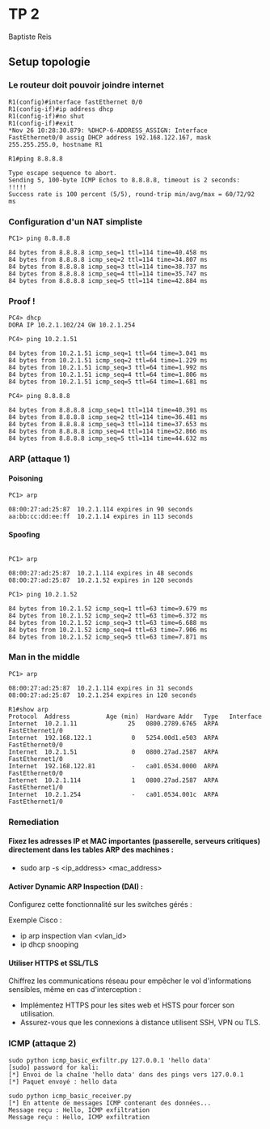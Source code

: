 # TP 2
Baptiste Reis

## Setup topologie

### Le routeur doit pouvoir joindre internet

```
R1(config)#interface fastEthernet 0/0
R1(config-if)#ip address dhcp
R1(config-if)#no shut
R1(config-if)#exit
*Nov 26 10:28:30.879: %DHCP-6-ADDRESS_ASSIGN: Interface FastEthernet0/0 assig DHCP address 192.168.122.167, mask 255.255.255.0, hostname R1
```

```
R1#ping 8.8.8.8

Type escape sequence to abort.
Sending 5, 100-byte ICMP Echos to 8.8.8.8, timeout is 2 seconds:
!!!!!
Success rate is 100 percent (5/5), round-trip min/avg/max = 60/72/92 ms
```
### Configuration d'un NAT simpliste

```
PC1> ping 8.8.8.8

84 bytes from 8.8.8.8 icmp_seq=1 ttl=114 time=40.458 ms
84 bytes from 8.8.8.8 icmp_seq=2 ttl=114 time=34.807 ms
84 bytes from 8.8.8.8 icmp_seq=3 ttl=114 time=38.737 ms
84 bytes from 8.8.8.8 icmp_seq=4 ttl=114 time=35.747 ms
84 bytes from 8.8.8.8 icmp_seq=5 ttl=114 time=42.884 ms

```
### Proof !

```
PC4> dhcp
DORA IP 10.2.1.102/24 GW 10.2.1.254

```

```
PC4> ping 10.2.1.51

84 bytes from 10.2.1.51 icmp_seq=1 ttl=64 time=3.041 ms
84 bytes from 10.2.1.51 icmp_seq=2 ttl=64 time=1.229 ms
84 bytes from 10.2.1.51 icmp_seq=3 ttl=64 time=1.992 ms
84 bytes from 10.2.1.51 icmp_seq=4 ttl=64 time=1.806 ms
84 bytes from 10.2.1.51 icmp_seq=5 ttl=64 time=1.681 ms

```

```
PC4> ping 8.8.8.8

84 bytes from 8.8.8.8 icmp_seq=1 ttl=114 time=40.391 ms
84 bytes from 8.8.8.8 icmp_seq=2 ttl=114 time=36.481 ms
84 bytes from 8.8.8.8 icmp_seq=3 ttl=114 time=37.653 ms
84 bytes from 8.8.8.8 icmp_seq=4 ttl=114 time=52.866 ms
84 bytes from 8.8.8.8 icmp_seq=5 ttl=114 time=44.632 ms

```
### ARP (attaque 1)

#### Poisoning

```
PC1> arp

08:00:27:ad:25:87  10.2.1.114 expires in 90 seconds
aa:bb:cc:dd:ee:ff  10.2.1.14 expires in 113 seconds

```

#### Spoofing

```

PC1> arp

08:00:27:ad:25:87  10.2.1.114 expires in 48 seconds
08:00:27:ad:25:87  10.2.1.52 expires in 120 seconds

PC1> ping 10.2.1.52

84 bytes from 10.2.1.52 icmp_seq=1 ttl=63 time=9.679 ms
84 bytes from 10.2.1.52 icmp_seq=2 ttl=63 time=6.372 ms
84 bytes from 10.2.1.52 icmp_seq=3 ttl=63 time=6.688 ms
84 bytes from 10.2.1.52 icmp_seq=4 ttl=63 time=7.906 ms
84 bytes from 10.2.1.52 icmp_seq=5 ttl=63 time=7.871 ms
```
### Man in the middle

```
PC1> arp

08:00:27:ad:25:87  10.2.1.114 expires in 31 seconds
08:00:27:ad:25:87  10.2.1.254 expires in 120 seconds
```
```
R1#show arp
Protocol  Address          Age (min)  Hardware Addr   Type   Interface
Internet  10.2.1.11              25   0800.2789.6765  ARPA   FastEthernet1/0
Internet  192.168.122.1           0   5254.00d1.e503  ARPA   FastEthernet0/0
Internet  10.2.1.51               0   0800.27ad.2587  ARPA   FastEthernet1/0
Internet  192.168.122.81          -   ca01.0534.0000  ARPA   FastEthernet0/0
Internet  10.2.1.114              1   0800.27ad.2587  ARPA   FastEthernet1/0
Internet  10.2.1.254              -   ca01.0534.001c  ARPA   FastEthernet1/0
```
### Remediation

#### Fixez les adresses IP et MAC importantes (passerelle, serveurs critiques) directement dans les tables ARP des machines :

- sudo arp -s <ip_address> <mac_address>

#### Activer Dynamic ARP Inspection (DAI) :

Configurez cette fonctionnalité sur les switches gérés :

Exemple Cisco :

- ip arp inspection vlan <vlan_id>
- ip dhcp snooping

#### Utiliser HTTPS et SSL/TLS

Chiffrez les communications réseau pour empêcher le vol d'informations sensibles, même en cas d'interception :

- Implémentez HTTPS pour les sites web et HSTS pour forcer son utilisation.
- Assurez-vous que les connexions à distance utilisent SSH, VPN ou TLS.

### ICMP (attaque 2)

```
sudo python icmp_basic_exfiltr.py 127.0.0.1 'hello data'
[sudo] password for kali: 
[*] Envoi de la chaîne 'hello data' dans des pings vers 127.0.0.1
[*] Paquet envoyé : hello data
```
```
sudo python icmp_basic_receiver.py
[*] En attente de messages ICMP contenant des données...
Message reçu : Hello, ICMP exfiltration
Message reçu : Hello, ICMP exfiltration
```

